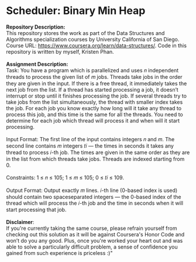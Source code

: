 # Scheduler: Binary Min Heap

__Repository Description:__
<br/>
This repository stores the work as part of the Data Structures and Algorithms specialization courses by University California of San Diego. Course URL: https://www.coursera.org/learn/data-structures/. Code in this repository is written by myself, Kristen Phan.
<br/>
<br/>
__Assignment Description:__
<br/>
Task: You have a program which is parallelized and uses 𝑛 independent threads to process the given list of 𝑚
jobs. Threads take jobs in the order they are given in the input. If there is a free thread, it immediately
takes the next job from the list. If a thread has started processing a job, it doesn’t interrupt or stop
until it finishes processing the job. If several threads try to take jobs from the list simultaneously, the
thread with smaller index takes the job. For each job you know exactly how long will it take any thread
to process this job, and this time is the same for all the threads. You need to determine for each job
which thread will process it and when will it start processing.
<br/>
<br/>
Input Format: The first line of the input contains integers 𝑛 and 𝑚.
The second line contains 𝑚 integers 𝑡𝑖 — the times in seconds it takes any thread to process 𝑖-th job.
The times are given in the same order as they are in the list from which threads take jobs.
Threads are indexed starting from 0.
<br/>
<br/>
Constraints: 1 ≤ 𝑛 ≤ 105; 1 ≤ 𝑚 ≤ 105; 0 ≤ 𝑡𝑖 ≤ 109.
<br/>
<br/>
Output Format: Output exactly 𝑚 lines. 𝑖-th line (0-based index is used) should contain two spaceseparated
integers — the 0-based index of the thread which will process the 𝑖-th job and the time
in seconds when it will start processing that job.
<br/>
<br/>
__Disclaimer__: 
<br/>
If you're currently taking the same course, please refrain yourself from checking out this solution as it will be against Coursera's Honor Code and won’t do you any good. Plus, once you're worked your heart out and was able to solve a particularly difficult problem, a sense of confidence you gained from such experience is priceless :)"
